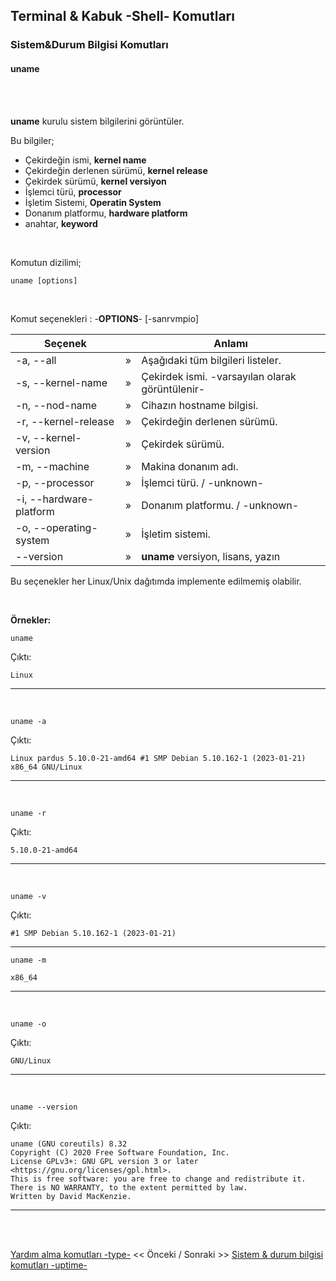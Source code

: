 ## **Terminal & Kabuk -Shell- Komutları**

### Sistem&Durum Bilgisi Komutları 

#### **uname** 


</br>

</br>

**uname** kurulu sistem bilgilerini görüntüler.

Bu bilgiler;

* Çekirdeğin ismi, **kernel name**
* Çekirdeğin derlenen sürümü, **kernel release**
* Çekirdek sürümü, **kernel versiyon**
* İşlemci türü, **processor**
* İşletim Sistemi, **Operatin System**
* Donanım platformu, **hardware platform** 
* anahtar, **keyword**


</br>


Komutun dizilimi;

```
uname [options] 
```

<br>


Komut seçenekleri : -**OPTIONS**- [-sanrvmpio]

| Seçenek | | Anlamı |
|--|:--:|--|
| -a, --all | » | Aşağıdaki tüm bilgileri listeler. |
| -s, --kernel-name | » | Çekirdek ismi. -varsayılan olarak görüntülenir- |
| -n, --nod-name | » | Cihazın hostname bilgisi. |
| -r, --kernel-release | » | Çekirdeğin derlenen sürümü. |
| -v, --kernel-version | » | Çekirdek sürümü. |
| -m, --machine | » | Makina donanım adı. |
| -p, --processor | » | İşlemci türü. / -unknown- |
| -i, --hardware-platform | » | Donanım platformu. / -unknown- |
| -o, --operating-system | » | İşletim sistemi. |
| --version | » | **uname** versiyon, lisans, yazın |


Bu seçenekler her Linux/Unix dağıtımda implemente edilmemiş olabilir.

</br>

**Örnekler:**

``` {.sh}
uname
```

Çıktı:

``` {echo}
Linux
```

---
</br>

``` {.sh}
uname -a
```

Çıktı:

``` {echo} 
Linux pardus 5.10.0-21-amd64 #1 SMP Debian 5.10.162-1 (2023-01-21) x86_64 GNU/Linux
```

---

</br>

``` {.sh}
uname -r
```

Çıktı:

``` {echo} 
5.10.0-21-amd64
```
---

</br>

``` {.sh}
uname -v
```

Çıktı:

``` {echo} 
#1 SMP Debian 5.10.162-1 (2023-01-21)
```

---



``` {.sh}
uname -m
```


``` {echo}
x86_64
```

---
</br>

``` {.sh}
uname -o
```

Çıktı:

``` {echo}
GNU/Linux
```
---
</br>

``` {.sh}
uname --version
```

Çıktı:

``` {echo}
uname (GNU coreutils) 8.32
Copyright (C) 2020 Free Software Foundation, Inc.
License GPLv3+: GNU GPL version 3 or later <https://gnu.org/licenses/gpl.html>.
This is free software: you are free to change and redistribute it.
There is NO WARRANTY, to the extent permitted by law.
Written by David MacKenzie.
```

---
</br>



</br>

 [Yardım alma komutları -type-](../yardim-alma-komutlari/tr_komutlar-yardim-alma-komutlari-type-.md) << Önceki / Sonraki >> [Sistem & durum bilgisi komutları -uptime-](./tr_komutlar-sistem-durum-bilgisi-komutlari-uptime-.md)

